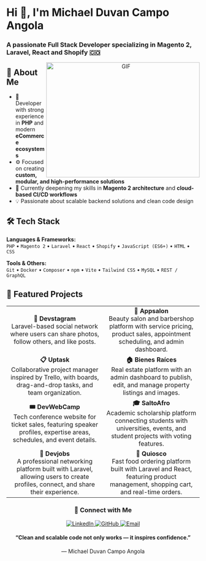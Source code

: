 <h1>Hi 👋, I'm Michael Duvan Campo Angola</h1>
<h3>
  A passionate Full Stack Developer specializing in Magento 2, Laravel, React and Shopify 🇨🇴
</h3>

<p align="center">
  <img align="right" top="500" height="300" width="400" alt="GIF" src="https://media.giphy.com/media/SWoSkN6DxTszqIKEqv/giphy.gif">
</p>

## 🚀 About Me

- 🧠 Developer with strong experience in **PHP** and modern **eCommerce ecosystems**  
- ⚙️ Focused on creating **custom, modular, and high-performance solutions**  
- 🌱 Currently deepening my skills in **Magento 2 architecture** and **cloud-based CI/CD workflows**  
- 💡 Passionate about scalable backend solutions and clean code design  

## 🛠️ Tech Stack

**Languages & Frameworks:**  
`PHP` • `Magento 2` • `Laravel` • `React` • `Shopify` • `JavaScript (ES6+)` • `HTML` • `CSS`  

**Tools & Others:**  
`Git` • `Docker` • `Composer` • `npm` • `Vite` • `Tailwind CSS` • `MySQL` • `REST / GraphQL`  

## 🚀 Featured Projects

<div align="center">
  <table>
    <tr>
      <td width="50%" align="center">
        <a href="https://github.com/mich471/devstagram" style="text-decoration: none;">
          <strong>🧩 Devstagram</strong><br>
          Laravel-based social network where users can share photos, follow others, and like posts.
        </a>
      </td>
      <td width="50%" align="center">
        <a href="https://github.com/mich471/Appsalon" style="text-decoration: none;">
          <strong>💈 Appsalon</strong><br>
          Beauty salon and barbershop platform with service pricing, product sales, appointment scheduling, and admin dashboard.
        </a>
      </td>
    </tr>
    <tr>
      <td width="50%" align="center">
        <a href="https://github.com/mich471/Uptask" style="text-decoration: none;">
          <strong>📋 Uptask</strong><br>
          Collaborative project manager inspired by Trello, with boards, drag-and-drop tasks, and team organization.
        </a>
      </td>
      <td width="50%" align="center">
        <a href="https://github.com/mich471/binesraices" style="text-decoration: none;">
          <strong>🏠 Bienes Raíces</strong><br>
          Real estate platform with an admin dashboard to publish, edit, and manage property listings and images.
        </a>
      </td>
    </tr>
    <tr>
      <td width="50%" align="center">
        <a href="https://github.com/mich471/DevWebCamp" style="text-decoration: none;">
          <strong>🎟️ DevWebCamp</strong><br>
          Tech conference website for ticket sales, featuring speaker profiles, expertise areas, schedules, and event details.
        </a>
      </td>
      <td width="50%" align="center">
        <a href="https://github.com/mich471/saltoafro" style="text-decoration: none;">
          <strong>🎓 SaltoAfro</strong><br>
          Academic scholarship platform connecting students with universities, events, and student projects with voting features.
        </a>
      </td>
    </tr>
    <tr>
      <td width="50%" align="center">
        <a href="https://github.com/mich471/Devjobs" style="text-decoration: none;">
          <strong>💼 Devjobs</strong><br>
          A professional networking platform built with Laravel, allowing users to create profiles, connect, and share their experience.
        </a>
      </td>
      <td width="50%" align="center">
        <a href="https://github.com/mich471/quisco" style="text-decoration: none;">
          <strong>🍔 Quiosco</strong><br>
          Fast food ordering platform built with Laravel and React, featuring product management, shopping cart, and real-time orders.
        </a>
      </td>
    </tr>
  </table>
</div>



<h3 align="center">🤝 Connect with Me</h3>

<p align="center">
  <a href="https://www.linkedin.com/in/michael-duvan-campo-angola/" target="_blank">
    <img src="https://img.icons8.com/doodle/40/000000/linkedin--v2.png" alt="LinkedIn"/>
  </a>
  <a href="https://github.com/michaelduvan" target="_blank">
    <img src="https://img.icons8.com/doodle/40/000000/github--v1.png" alt="GitHub"/>
  </a>
  <a href="mailto:mduvan.campo@gmail.com" target="_blank">
    <img src="https://img.icons8.com/doodle/40/000000/gmail--v2.png" alt="Email"/>
  </a>
</p>

<h4 align="center">
“Clean and scalable code not only works — it inspires confidence.”  
</h4>

<p align="center">— Michael Duvan Campo Angola</p>

